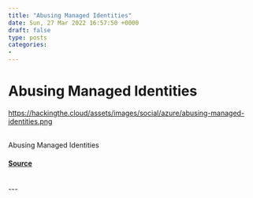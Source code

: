 ```yaml
---
title: "Abusing Managed Identities"
date: Sun, 27 Mar 2022 16:57:50 +0000
draft: false
type: posts
categories: 
- 
---
```

# Abusing Managed Identities
https://hackingthe.cloud/assets/images/social/azure/abusing-managed-identities.png
<br/>

<br/>
Abusing Managed Identities

#### [Source](https://hackingthe.cloud/azure/abusing-managed-identities/)

<br/>
---
